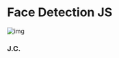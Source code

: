 # Face Detection JS

![img](https://github.com/jcrommar/face_detection_js/blob/master/face_detection.png?raw=true)

### J.C.